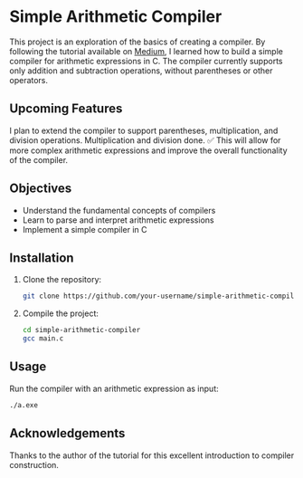 # Simple Arithmetic Compiler

This project is an exploration of the basics of creating a compiler. By following the tutorial available on <a href="https://medium.com/@trish07/building-a-simple-arithmetic-compiler-in-c-4f703fa9e6c1" target="_blank">Medium</a>, I learned how to build a simple compiler for arithmetic expressions in C. The compiler currently supports only addition and subtraction operations, without parentheses or other operators.

## Upcoming Features

I plan to extend the compiler to support parentheses, multiplication, and division operations.
Multiplication and division done. ✅
This will allow for more complex arithmetic expressions and improve the overall functionality of the compiler.

## Objectives

- Understand the fundamental concepts of compilers
- Learn to parse and interpret arithmetic expressions
- Implement a simple compiler in C

## Installation

1. Clone the repository:
    ```bash
    git clone https://github.com/your-username/simple-arithmetic-compiler.git
    ```
2. Compile the project:
    ```bash
    cd simple-arithmetic-compiler
    gcc main.c
    ```

## Usage

Run the compiler with an arithmetic expression as input:
```bash
./a.exe
```

## Acknowledgements

Thanks to the author of the tutorial for this excellent introduction to compiler construction.
